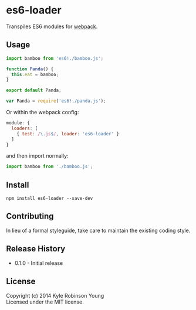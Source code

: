 # es6-loader
Transpiles ES6 modules for [webpack](https://github.com/webpack/webpack).

## Usage

```js
import bamboo from 'es6!./bamboo.js';

function Panda() {
  this.eat = bamboo;
}

export default Panda;
```

```js
var Panda = require('es6!./panda.js');
```

Or within the webpack config:

```js
module: {
  loaders: [
    { test: /\.js$/, loader: 'es6-loader' }
  ]
}
```

and then import normally:

```js
import bamboo from './bamboo.js';
```

## Install

`npm install es6-loader --save-dev`

## Contributing
In lieu of a formal styleguide, take care to maintain the existing coding style.

## Release History
* 0.1.0 - Initial release

## License
Copyright (c) 2014 Kyle Robinson Young  
Licensed under the MIT license.
